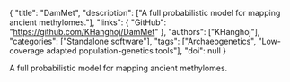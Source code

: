 {
  "title": "DamMet",
  "description": ["A full probabilistic model for mapping ancient methylomes."],
  "links": {
    "GitHub": "https://github.com/KHanghoj/DamMet"
  },
  "authors": ["KHanghoj"],
  "categories": ["Standalone software"],
  "tags": ["Archaeogenetics", "Low-coverage adapted population-genetics tools"],
  "doi": null
}

<!-- Generated by csv2md.R – do not edit by hand -->

A full probabilistic model for mapping ancient methylomes.